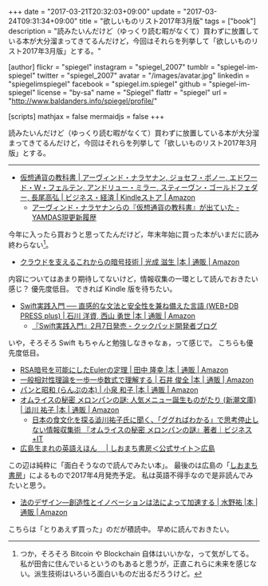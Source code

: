 +++
date = "2017-03-21T20:32:03+09:00"
update = "2017-03-24T09:31:34+09:00"
title = "欲しいものリスト2017年3月版"
tags = ["book"]
description = "読みたいんだけど（ゆっくり読む暇がなくて）買わずに放置している本が大分溜まってきてるんだけど，今回はそれらを列挙して「欲しいものリスト2017年3月版」とする。"

[author]
  flickr = "spiegel"
  instagram = "spiegel_2007"
  tumblr = "spiegel-im-spiegel"
  twitter = "spiegel_2007"
  avatar = "/images/avatar.jpg"
  linkedin = "spiegelimspiegel"
  facebook = "spiegel.im.spiegel"
  github = "spiegel-im-spiegel"
  license = "by-sa"
  name = "Spiegel"
  flattr = "spiegel"
  url = "http://www.baldanders.info/spiegel/profile/"

[scripts]
  mathjax = false
  mermaidjs = false
+++

読みたいんだけど（ゆっくり読む暇がなくて）買わずに放置している本が大分溜まってきてるんだけど，今回はそれらを列挙して「欲しいものリスト2017年3月版」とする。

----

- [仮想通貨の教科書 | アーヴィンド・ナラヤナン, ジョセフ・ボノー, エドワード・W・フェルテン, アンドリュー・ミラー, スティーヴン・ゴールドフェダー, 長尾高弘 | ビジネス・経済 | Kindleストア | Amazon](http://www.amazon.co.jp/exec/obidos/ASIN/B01MRWW0UJ/baldandersinf-22/)
    - [アーヴィンド・ナラヤナンらの『仮想通貨の教科書』が出ていた - YAMDAS現更新履歴](http://d.hatena.ne.jp/yomoyomo/20161215/cryptcurrency)

今年に入ったら買おうと思ってたんだけど，年末年始に買った本がいまだに読み終わらない[^btc]。

[^btc]: つか，そろそろ Bitcoin や Blockchain 自体はいいかな，って気がしてる。私が田舎に住んでいるというのもあると思うが，正直これらに未来を感じない。派生技術はいろいろ面白いものだ出るだろうけど。

- [クラウドを支えるこれからの暗号技術 | 光成 滋生 |本 | 通販 | Amazon](http://www.amazon.co.jp/exec/obidos/ASIN/479804413X/baldandersinf-22/)

内容についてはあまり期待してないけど，情報収集の一環として読んでおきたい感じ？ 優先度低目。
できれば Kindle 版を待ちたい。

- [Swift実践入門 ── 直感的な文法と安全性を兼ね備えた言語 (WEB+DB PRESS plus) | 石川 洋資, 西山 勇世 |本 | 通販 | Amazon](http://www.amazon.co.jp/exec/obidos/ASIN/4774187305/baldandersinf-22/)
    - [『Swift実践入門』2月7日発売 - クックパッド開発者ブログ](http://techlife.cookpad.com/entry/2017/02/07/200052)

いや，そろそろ Swift もちゃんと勉強しなきゃなぁ，って感じで。
こちらも優先度低目。

- [RSA暗号を可能にしたEulerの定理 | 田中 隆幸 |本 | 通販 | Amazon](http://www.amazon.co.jp/exec/obidos/ASIN/486641040X/baldandersinf-22/)
- [一般相対性理論を一歩一歩数式で理解する | 石井 俊全 |本 | 通販 | Amazon](http://www.amazon.co.jp/exec/obidos/ASIN/4860644980/baldandersinf-22/)
- [パンと昭和 (らんぷの本) | 小泉 和子 |本 | 通販 | Amazon](http://www.amazon.co.jp/exec/obidos/ASIN/4309750230/baldandersinf-22/)
- [オムライスの秘密 メロンパンの謎: 人気メニュー誕生ものがたり (新潮文庫) | 澁川 祐子 |本 | 通販 | Amazon](http://www.amazon.co.jp/exec/obidos/ASIN/4101206813/baldandersinf-22/)
    - [日本の食文化を探る澁川祐子氏に聞く、「ググればわかる」で思考停止しない情報収集術 『オムライスの秘密 メロンパンの謎』著者｜ビジネス+IT](http://www.sbbit.jp/article/cont1/33369)
- [広島生まれの英語えほん　 | しおまち書房＜公式サイト＞広島](https://shiomachi.com/publications/with)

この辺は純粋に「面白そうなので読んでみたい本」。
最後のは広島の「[しおまち書房](https://shiomachi.com/ "しおまち書房＜公式サイト＞広島")」によるもので2017年4月発売予定。
私は英語不得手なので是非読んでみたいと思う。

- [法のデザイン—創造性とイノベーションは法によって加速する | 水野祐 |本 | 通販 | Amazon](http://www.amazon.co.jp/exec/obidos/ASIN/4845916053/baldandersinf-22/)

こちらは「とりあえず買った」のだが積読中。
早めに読んでおきたい。
